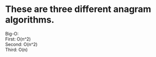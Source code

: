 # These are three different anagram algorithms.  
Big-O:  
First: O(n^2)  
Second: O(n^2)  
Third: O(n)  
